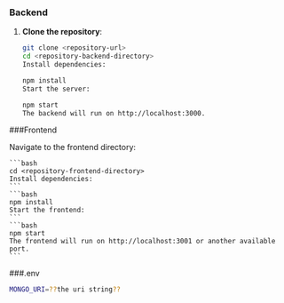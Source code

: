 ### Backend

1. **Clone the repository**:
    ```bash
    git clone <repository-url>
    cd <repository-backend-directory>
    Install dependencies:
    ```

    ```bash
    npm install
    Start the server:
    ```
    ```bash
    npm start
    The backend will run on http://localhost:3000.
    ```

###Frontend

Navigate to the frontend directory:

    ```bash
    cd <repository-frontend-directory>
    Install dependencies:
    ```
    ```bash 
    npm install
    Start the frontend:
    ```
    ```bash
    npm start
    The frontend will run on http://localhost:3001 or another available port.
    ```

###.env

```bash
MONGO_URI=??the uri string??
```
